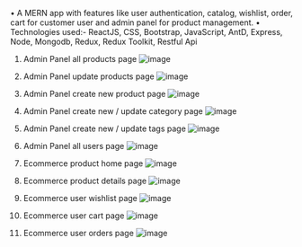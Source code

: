 • A MERN app with features like user authentication, catalog, wishlist, order, cart for customer user and
admin panel for product management.
• Technologies used:- ReactJS, CSS, Bootstrap, JavaScript, AntD, Express, Node, Mongodb, Redux, Redux Toolkit, Restful Api

1. Admin Panel all products page
![image](https://github.com/Sonam-05/ecommerce-mern/assets/87596690/0c9e543b-6478-42ee-a1b1-6eb645d15998)

2. Admin Panel update products page
![image](https://github.com/Sonam-05/ecommerce-mern/assets/87596690/b3d68bf7-5538-451f-bc18-b2bcaf41096b)

3. Admin Panel create new product page
![image](https://github.com/Sonam-05/ecommerce-mern/assets/87596690/78fe80f4-2ef8-4370-9d75-ee835d7d6ce6)

4. Admin Panel create new / update category page
![image](https://github.com/Sonam-05/ecommerce-mern/assets/87596690/48c60667-1861-4ba8-8aac-1e8cad8baefd)

5. Admin Panel create new / update tags page
![image](https://github.com/Sonam-05/ecommerce-mern/assets/87596690/f75aa3f3-9b8a-4363-a290-e6b78c378b41)

6. Admin Panel all users page
![image](https://github.com/Sonam-05/ecommerce-mern/assets/87596690/86cca019-bfcb-4578-9139-79999f42c35e)

7. Ecommerce product home page
![image](https://github.com/Sonam-05/ecommerce-mern/assets/87596690/814eb9a8-9bbb-4975-82d4-dd73ecebc5aa)

8. Ecommerce product details page
![image](https://github.com/Sonam-05/ecommerce-mern/assets/87596690/03f8ccea-8607-47c7-8908-6943d85e7bfe)

9. Ecommerce user wishlist page 
![image](https://github.com/Sonam-05/ecommerce-mern/assets/87596690/d08e028b-ca21-45ee-bb73-b8f141394662)

10. Ecommerce user cart page
![image](https://github.com/Sonam-05/ecommerce-mern/assets/87596690/fd46d910-4d8b-4afd-96dd-749f16d18b44)

11. Ecommerce user orders page
![image](https://github.com/Sonam-05/ecommerce-mern/assets/87596690/4652d27f-1062-48ac-8e65-dfd6414f9162)
